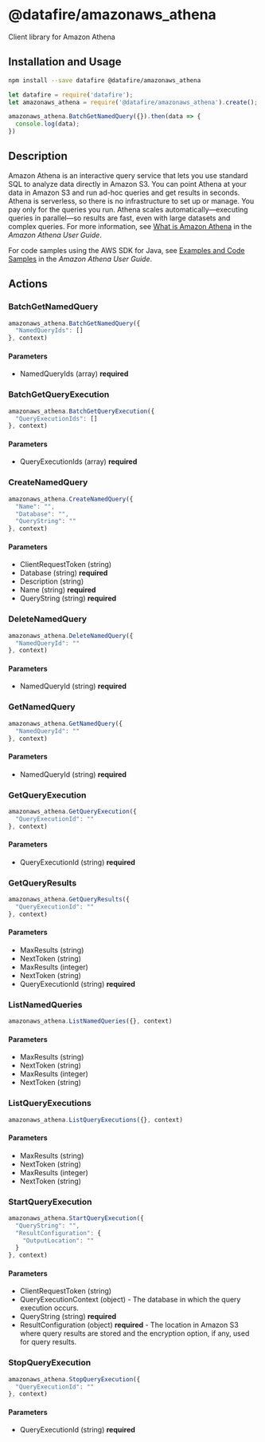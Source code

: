# @datafire/amazonaws_athena

Client library for Amazon Athena

## Installation and Usage
```bash
npm install --save datafire @datafire/amazonaws_athena
```

```js
let datafire = require('datafire');
let amazonaws_athena = require('@datafire/amazonaws_athena').create();

amazonaws_athena.BatchGetNamedQuery({}).then(data => {
  console.log(data);
})
```

## Description
<p>Amazon Athena is an interactive query service that lets you use standard SQL to analyze data directly in Amazon S3. You can point Athena at your data in Amazon S3 and run ad-hoc queries and get results in seconds. Athena is serverless, so there is no infrastructure to set up or manage. You pay only for the queries you run. Athena scales automatically—executing queries in parallel—so results are fast, even with large datasets and complex queries. For more information, see <a href="http://docs.aws.amazon.com/athena/latest/ug/what-is.html">What is Amazon Athena</a> in the <i>Amazon Athena User Guide</i>.</p> <p>For code samples using the AWS SDK for Java, see <a href="http://docs.aws.amazon.com/athena/latest/ug/code-samples.html">Examples and Code Samples</a> in the <i>Amazon Athena User Guide</i>.</p>

## Actions
### BatchGetNamedQuery



```js
amazonaws_athena.BatchGetNamedQuery({
  "NamedQueryIds": []
}, context)
```

#### Parameters
* NamedQueryIds (array) **required**

### BatchGetQueryExecution



```js
amazonaws_athena.BatchGetQueryExecution({
  "QueryExecutionIds": []
}, context)
```

#### Parameters
* QueryExecutionIds (array) **required**

### CreateNamedQuery



```js
amazonaws_athena.CreateNamedQuery({
  "Name": "",
  "Database": "",
  "QueryString": ""
}, context)
```

#### Parameters
* ClientRequestToken (string)
* Database (string) **required**
* Description (string)
* Name (string) **required**
* QueryString (string) **required**

### DeleteNamedQuery



```js
amazonaws_athena.DeleteNamedQuery({
  "NamedQueryId": ""
}, context)
```

#### Parameters
* NamedQueryId (string) **required**

### GetNamedQuery



```js
amazonaws_athena.GetNamedQuery({
  "NamedQueryId": ""
}, context)
```

#### Parameters
* NamedQueryId (string) **required**

### GetQueryExecution



```js
amazonaws_athena.GetQueryExecution({
  "QueryExecutionId": ""
}, context)
```

#### Parameters
* QueryExecutionId (string) **required**

### GetQueryResults



```js
amazonaws_athena.GetQueryResults({
  "QueryExecutionId": ""
}, context)
```

#### Parameters
* MaxResults (string)
* NextToken (string)
* MaxResults (integer)
* NextToken (string)
* QueryExecutionId (string) **required**

### ListNamedQueries



```js
amazonaws_athena.ListNamedQueries({}, context)
```

#### Parameters
* MaxResults (string)
* NextToken (string)
* MaxResults (integer)
* NextToken (string)

### ListQueryExecutions



```js
amazonaws_athena.ListQueryExecutions({}, context)
```

#### Parameters
* MaxResults (string)
* NextToken (string)
* MaxResults (integer)
* NextToken (string)

### StartQueryExecution



```js
amazonaws_athena.StartQueryExecution({
  "QueryString": "",
  "ResultConfiguration": {
    "OutputLocation": ""
  }
}, context)
```

#### Parameters
* ClientRequestToken (string)
* QueryExecutionContext (object) - The database in which the query execution occurs.
* QueryString (string) **required**
* ResultConfiguration (object) **required** - The location in Amazon S3 where query results are stored and the encryption option, if any, used for query results.

### StopQueryExecution



```js
amazonaws_athena.StopQueryExecution({
  "QueryExecutionId": ""
}, context)
```

#### Parameters
* QueryExecutionId (string) **required**

